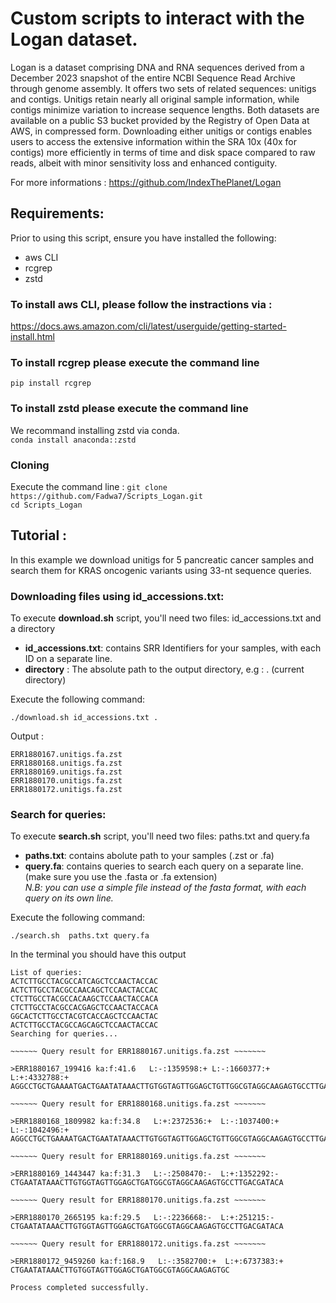 # Custom scripts to interact with the Logan dataset.

Logan is a dataset comprising DNA and RNA sequences derived from a December 2023 snapshot of the entire NCBI Sequence Read Archive through genome assembly. It offers two sets of related sequences: unitigs and contigs. Unitigs retain nearly all original sample information, while contigs minimize variation to increase sequence lengths. Both datasets are available on a public S3 bucket provided by the Registry of Open Data at AWS, in compressed form. Downloading either unitigs or contigs enables users to access the extensive information within the SRA 10x (40x for contigs) more efficiently in terms of time and disk space compared to raw reads, albeit with minor sensitivity loss and enhanced contiguity.

For more informations : https://github.com/IndexThePlanet/Logan 

## Requirements: 
Prior to using this script, ensure you have installed the following:
- aws CLI
- rcgrep
- zstd

### To install aws CLI, please follow the instractions via :
https://docs.aws.amazon.com/cli/latest/userguide/getting-started-install.html

### To install rcgrep please execute the command line 
`pip install rcgrep`

### To install zstd please execute the command line 
We recommand installing zstd via conda.<br>
` conda install anaconda::zstd `

### Cloning
Execute the command line : 
` git clone https://github.com/Fadwa7/Scripts_Logan.git ` <br>
` cd Scripts_Logan ` <br>
  
## Tutorial :
In this example we download unitigs for 5 pancreatic cancer samples and search them for KRAS oncogenic variants using 33-nt sequence queries.

### Downloading files using id_accessions.txt:

To execute **download.sh** script, you'll need two files: id_accessions.txt and a directory
- **id_accessions.txt**: contains SRR Identifiers for your samples, with each ID on a separate line.
- **directory** : The absolute path to the output directory, e.g : . (current directory)
  
Execute the following command:

` ./download.sh id_accessions.txt . `
  
Output :
```
ERR1880167.unitigs.fa.zst
ERR1880168.unitigs.fa.zst
ERR1880169.unitigs.fa.zst
ERR1880170.unitigs.fa.zst
ERR1880172.unitigs.fa.zst
```

### Search for queries:

To execute **search.sh** script, you'll need two files: paths.txt and query.fa
- **paths.txt**: contains abolute path to your samples (.zst or .fa)
- **query.fa**:  contains queries to search each query on a separate line. (make sure you use the .fasta or .fa extension) <br>
  *N.B: you can use a simple file instead of the fasta format, with each query on its own line.*

Execute the following command:

` ./search.sh  paths.txt query.fa `

In the terminal you should have this output

```
List of queries:
ACTCTTGCCTACGCCATCAGCTCCAACTACCAC
ACTCTTGCCTACGCCAACAGCTCCAACTACCAC
CTCTTGCCTACGCCACAAGCTCCAACTACCACA
CTCTTGCCTACGCCACGAGCTCCAACTACCACA
GGCACTCTTGCCTACGTCACCAGCTCCAACTAC
ACTCTTGCCTACGCCAGCAGCTCCAACTACCAC
Searching for queries...

~~~~~~ Query result for ERR1880167.unitigs.fa.zst ~~~~~~~

>ERR1880167_199416 ka:f:41.6   L:-:1359598:+ L:-:1660377:+  L:+:4332788:+ 
AGGCCTGCTGAAAATGACTGAATATAAACTTGTGGTAGTTGGAGCTGTTGGCGTAGGCAAGAGTGCCTTGACGATACAGCTAATTCAGAATCATTTTGTGGACGAATATGATCCAACAATAGAGGATTCCTACAGGAAGCAAGTAGTAAT

~~~~~~ Query result for ERR1880168.unitigs.fa.zst ~~~~~~~

>ERR1880168_1809982 ka:f:34.8   L:+:2372536:+  L:-:1037400:+ L:-:1042496:+ 
AGGCCTGCTGAAAATGACTGAATATAAACTTGTGGTAGTTGGAGCTGTTGGCGTAGGCAAGAGTGCCTTGACGATACAGCTAATTCAGAATCATTTTGTGGACGAATATGATCCAACAATAGAGGATTCCTACAGGAAGCAAGTAGTAATTGATGGAGAAACCTGTCTC

~~~~~~ Query result for ERR1880169.unitigs.fa.zst ~~~~~~~

>ERR1880169_1443447 ka:f:31.3   L:-:2508470:-  L:+:1352292:- 
CTGAATATAAACTTGTGGTAGTTGGAGCTGATGGCGTAGGCAAGAGTGCCTTGACGATACA

~~~~~~ Query result for ERR1880170.unitigs.fa.zst ~~~~~~~

>ERR1880170_2665195 ka:f:29.5   L:-:2236668:-  L:+:251215:- 
CTGAATATAAACTTGTGGTAGTTGGAGCTGATGGCGTAGGCAAGAGTGCCTTGACGATACA

~~~~~~ Query result for ERR1880172.unitigs.fa.zst ~~~~~~~

>ERR1880172_9459260 ka:f:168.9   L:-:3582700:+  L:+:6737383:+ 
CTGAATATAAACTTGTGGTAGTTGGAGCTGATGGCGTAGGCAAGAGTGC

Process completed successfully.

```




